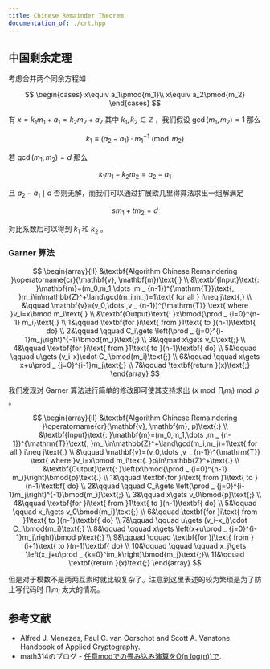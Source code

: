 ```yaml
---
title: Chinese Remainder Theorem
documentation_of: ./crt.hpp
---
```


## 中国剩余定理

考虑合并两个同余方程如

$$
\begin{cases}
x\equiv a_1\pmod{m_1}\\
x\equiv a_2\pmod{m_2}
\end{cases}
$$

有 $x=k_1m_1+a_1=k_2m_2+a_2$ 其中 $k_1,k_2\in\mathbb{Z}$ ，我们假设 $\gcd(m_1,m_2)=1$ 那么

$$
k_1\equiv (a_2-a_1)\cdot m_1^{-1}\pmod{m_2}
$$

若 $\gcd(m_1,m_2)=d$ 那么

$$
k_1m_1-k_2m_2=a_2-a_1
$$

且 $a_2-a_1\mid d$ 否则无解，而我们可以通过扩展欧几里得算法求出一组解满足

$$
sm_1+tm_2=d
$$

对比系数后可以得到 $k_1$ 和 $k_2$ 。

### Garner 算法

$$
\begin{array}{ll}
&\textbf{Algorithm Chinese Remaindering }\operatorname{cr}(\mathbf{v}, \mathbf{m})\text{:} \\
&\textbf{Input}\text{: }\mathbf{m}=(m_0,m_1,\dots ,m _ {n-1})^{\mathrm{T}}\text{, }m_i\in\mathbb{Z}^+\land\gcd(m_i,m_j)=1\text{ for all } i\neq j\text{,} \\
&\qquad \mathbf{v}=(v_0,\dots ,v _ {n-1})^{\mathrm{T}} \text{ where }v_i=x\bmod m_i\text{.} \\
&\textbf{Output}\text{: }x\bmod{\prod _ {i=0}^{n-1} m_i}\text{.} \\
1&\qquad \textbf{for }i\text{ from }1\text{ to }(n-1)\textbf{ do} \\
2&\qquad \qquad C_i\gets \left(\prod _ {j=0}^{i-1}m_j\right)^{-1}\bmod{m_i}\text{;} \\
3&\qquad x\gets v_0\text{;} \\
4&\qquad \textbf{for }i\text{ from }1\text{ to }(n-1)\textbf{ do} \\
5&\qquad \qquad u\gets (v_i-x)\cdot C_i\bmod{m_i}\text{;} \\
6&\qquad \qquad x\gets x+u\prod _ {j=0}^{i-1}m_j\text{;} \\
7&\qquad \textbf{return }(x)\text{;}
\end{array}
$$

我们发现对 Garner 算法进行简单的修改即可使其支持求出 $\left(x\bmod{\prod_i m_i}\right)\bmod{p}$ 。

$$
\begin{array}{ll}
&\textbf{Algorithm Chinese Remaindering }\operatorname{cr}(\mathbf{v}, \mathbf{m}, p)\text{:} \\
&\textbf{Input}\text{: }\mathbf{m}=(m_0,m_1,\dots ,m _ {n-1})^{\mathrm{T}}\text{, }m_i\in\mathbb{Z}^+\land\gcd(m_i,m_j)=1\text{ for all } i\neq j\text{,} \\
&\qquad \mathbf{v}=(v_0,\dots ,v _ {n-1})^{\mathrm{T}} \text{ where }v_i=x\bmod m_i\text{. }p\in\mathbb{Z}^+\text{.} \\
&\textbf{Output}\text{: }\left(x\bmod{\prod _ {i=0}^{n-1} m_i}\right)\bmod{p}\text{.} \\
1&\qquad \textbf{for }i\text{ from }1\text{ to }(n-1)\textbf{ do} \\
2&\qquad \qquad C_i\gets \left(\prod _ {j=0}^{i-1}m_j\right)^{-1}\bmod{m_i}\text{;} \\
3&\qquad x\gets v_0\bmod{p}\text{;} \\
4&\qquad \textbf{for }i\text{ from }1\text{ to }(n-1)\textbf{ do} \\
5&\qquad \qquad x_i\gets v_0\bmod{m_i}\text{;} \\
6&\qquad \textbf{for }i\text{ from }1\text{ to }(n-1)\textbf{ do} \\
7&\qquad \qquad u\gets (v_i-x_i)\cdot C_i\bmod{m_i}\text{;} \\
8&\qquad \qquad x\gets \left(x+u\prod _ {j=0}^{i-1}m_j\right)\bmod p\text{;} \\
9&\qquad \qquad \textbf{for }j\text{ from }(i+1)\text{ to }(n-1)\textbf{ do} \\
10&\qquad \qquad \qquad x_j\gets \left(x_j+u\prod _ {k=0}^im_k\right)\bmod{m_j}\text{;}\\
11&\qquad \textbf{return }(x)\text{;}
\end{array}
$$

但是对于模数不是两两互素时就比较复杂了。注意到这里表述的较为繁琐是为了防止写代码时 $\prod_im_i$ 太大的情况。

## 参考文献

- Alfred J. Menezes, Paul C. van Oorschot and Scott A. Vanstone. Handbook of Applied Cryptography.
- math314のブログ - [任意modでの畳み込み演算をO(n log(n))で](https://math314.hateblo.jp/entry/2015/05/07/014908).